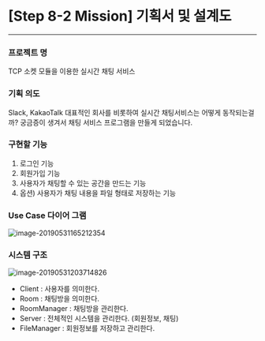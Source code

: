 # [Step 8-2 Mission] 기획서 및 설계도

---



### 프로젝트 명
TCP 소켓 모듈을 이용한 실시간 채팅 서비스



### 기획 의도
Slack, KakaoTalk 대표적인 회사를 비롯하여 실시간 채팅서비스는 어떻게 동작되는걸까? 궁금증이 생겨서 채팅 서비스 프로그램을 만들게 되었습니다.



### 구현할 기능
1. 로그인 기능
2. 회원가입 기능
3. 사용자가 채팅할 수 있는 공간을 만드는 기능
4. 옵션) 사용자가 채팅 내용을 파일 형태로 저장하는 기능



### Use Case 다이어 그램



![image-20190531165212354](https://github.com/bestdevhyo1225/image_repository/blob/master/image-20190531165212354.png?raw=true)



### 시스템 구조



![image-20190531203714826](https://github.com/bestdevhyo1225/image_repository/blob/master/image-20190531215806176.png?raw=true)

* Client        : 사용자를 의미한다.
* Room          : 채팅방을 의미한다.
* RoomManager   : 채팅방을 관리한다.
* Server        : 전체적인 시스템을 관리한다. (회원정보, 채팅)
* FileManager   : 회원정보를 저장하고 관리한다.